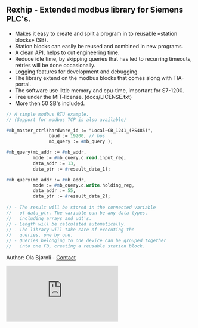 Rexhip - Extended modbus library for Siemens PLC's.
---------------------------------------------------
 - Makes it easy to create and split a program in to reusable «station blocks» (SB).
 - Station blocks can easily be reused and combined in new programs.
 - A clean API, helps to cut engineering time.
 - Reduce idle time, by skipping queries that has led to recurring timeouts, retries will be done occasionally.
 - Logging features for development and debugging.
 - The library extend on the modbus blocks that comes along with TIA-portal.
 - The software use little memory and cpu-time, important for S7-1200.
 - Free under the MIT-license. (docs/LICENSE.txt)
 - More then 50 SB's included.

```pascal
// A simple modbus RTU example. 
// (Support for modbus TCP is also available)

#mb_master_ctrl(hardware_id := "Local~CB_1241_(RS485)", 
                baud := 19200, // bps                
                mb_query := #mb_query ); 

#mb_query(mb_addr := #mb_addr,                  
          mode := #mb_query.c.read.input_reg, 
          data_addr := 13,                      
          data_ptr := #resault_data_1);                   

#mb_query(mb_addr := #mb_addr,                 
          mode := #mb_query.c.write.holding_reg, 
          data_addr := 55,                            
          data_ptr := #resault_data_2);
		  
// - The result will be stored in the connected variable 
//   of data_ptr. The variable can be any data types, 
//   including arrays and udt's.
// - Length will be calculated automatically. 
// - The library will take care of executing the 
//   queries, one by one. 
// - Queries belonging to one device can be grouped together 
//   into one FB, creating a reusable station block.
```
    
 
 Author:   Ola Bjørnli - [Contact](http://sn7.no/contact/rexhip)
 
![.](http://p.sn7.no/piwik.php?idsite=2&rec=1) <!-- Visitor statistics -->

